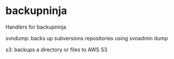 backupninja
===========

Handlers for backupninja

svndump: backs up subversions repositories using svnadmin dump

s3: backups a directory or files to AWS S3
